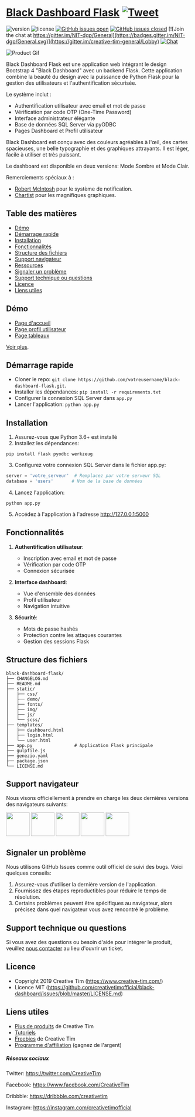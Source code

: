 # [Black Dashboard Flask](https://demos.creative-tim.com/black-dashboard/examples/dashboard.html) [![Tweet](https://img.shields.io/twitter/url/http/shields.io.svg?style=social&logo=twitter)](https://twitter.com/intent/tweet?text=Black%20Dashboard%20by%20Creative%20Tim&url=https%3A%2F%2Fdemos.creative-tim.com%2Fblack-dashboard%2Fexamples%2Fdashboard.html&via=CreativeTim)


 ![version](https://img.shields.io/badge/version-1.0.1-blue.svg)  ![license](https://img.shields.io/badge/license-MIT-blue.svg) [![GitHub issues open](https://img.shields.io/github/issues/creativetimofficial/black-dashboard/issues.svg?maxAge=2592000)](https://github.com/creativetimofficial/black-dashboard/issues/issues?q=is%3Aopen+is%3Aissue) [![GitHub issues closed](https://img.shields.io/github/issues-closed-raw/creativetimofficial/black-dashboard/issues.svg?maxAge=2592000)](https://github.com/creativetimofficial/black-dashboard/issues/issues?q=is%3Aissue+is%3Aclosed) [![Join the chat at https://gitter.im/NIT-dgp/General](https://badges.gitter.im/NIT-dgp/General.svg)](https://gitter.im/creative-tim-general/Lobby) [![Chat](https://img.shields.io/badge/chat-on%20discord-7289da.svg)](https://discord.gg/E4aHAQy)


![Product Gif](https://s3.amazonaws.com/creativetim_bucket/github/gif/black-dashboard.gif)

Black Dashboard Flask est une application web intégrant le design Bootstrap 4 "Black Dashboard" avec un backend Flask. Cette application combine la beauté du design avec la puissance de Python Flask pour la gestion des utilisateurs et l'authentification sécurisée.

Le système inclut :
- Authentification utilisateur avec email et mot de passe
- Vérification par code OTP (One-Time Password)
- Interface administrateur élégante
- Base de données SQL Server via pyODBC
- Pages Dashboard et Profil utilisateur

Black Dashboard est conçu avec des couleurs agréables à l'œil, des cartes spacieuses, une belle typographie et des graphiques attrayants. Il est léger, facile à utiliser et très puissant.

Le dashboard est disponible en deux versions: Mode Sombre et Mode Clair.

Remerciements spéciaux à :
- [Robert McIntosh](https://github.com/mouse0270/bootstrap-notify) pour le système de notification.
- [Chartist](https://gionkunz.github.io/chartist-js/) pour les magnifiques graphiques.

## Table des matières

* [Démo](#demo)
* [Démarrage rapide](#démarrage-rapide)
* [Installation](#installation)
* [Fonctionnalités](#fonctionnalités)
* [Structure des fichiers](#structure-des-fichiers)
* [Support navigateur](#support-navigateur)
* [Ressources](#ressources)
* [Signaler un problème](#signaler-un-problème)
* [Support technique ou questions](#support-technique-ou-questions)
* [Licence](#licence)
* [Liens utiles](#liens-utiles)


## Démo

- [Page d'accueil](https://demos.creative-tim.com/black-dashboard/examples/dashboard.html)
- [Page profil utilisateur](https://demos.creative-tim.com/black-dashboard/examples/user.html)
- [Page tableaux](https://demos.creative-tim.com/black-dashboard/examples/tables.html)

[Voir plus](https://demos.creative-tim.com/black-dashboard/examples/dashboard.html).


## Démarrage rapide

- Cloner le repo: `git clone https://github.com/votreusername/black-dashboard-flask.git`.
- Installer les dépendances: `pip install -r requirements.txt`
- Configurer la connexion SQL Server dans `app.py`
- Lancer l'application: `python app.py`

## Installation

1. Assurez-vous que Python 3.6+ est installé
2. Installez les dépendances:
```
pip install flask pyodbc werkzeug
```
3. Configurez votre connexion SQL Server dans le fichier app.py:
```python
server = 'votre_serveur'  # Remplacez par votre serveur SQL
database = 'users'       # Nom de la base de données
```
4. Lancez l'application:
```
python app.py
```
5. Accédez à l'application à l'adresse http://127.0.0.1:5000

## Fonctionnalités

1. **Authentification utilisateur**:
   - Inscription avec email et mot de passe
   - Vérification par code OTP
   - Connexion sécurisée

2. **Interface dashboard**:
   - Vue d'ensemble des données
   - Profil utilisateur
   - Navigation intuitive

3. **Sécurité**:
   - Mots de passe hashés
   - Protection contre les attaques courantes
   - Gestion des sessions Flask

## Structure des fichiers
```
black-dashboard-flask/
├── CHANGELOG.md
├── README.md
├── static/
│   ├── css/
│   ├── demo/
│   ├── fonts/
│   ├── img/
│   ├── js/
│   └── scss/
├── templates/
│   ├── dashboard.html
│   ├── login.html
│   └── user.html
├── app.py                # Application Flask principale
├── gulpfile.js
├── genezio.yaml
├── package.json
└── LICENSE.md
```

## Support navigateur

Nous visons officiellement à prendre en charge les deux dernières versions des navigateurs suivants:

<img src="https://s3.amazonaws.com/creativetim_bucket/github/browser/chrome.png" width="64" height="64"> <img src="https://s3.amazonaws.com/creativetim_bucket/github/browser/firefox.png" width="64" height="64"> <img src="https://s3.amazonaws.com/creativetim_bucket/github/browser/edge.png" width="64" height="64"> <img src="https://s3.amazonaws.com/creativetim_bucket/github/browser/safari.png" width="64" height="64"> <img src="https://s3.amazonaws.com/creativetim_bucket/github/browser/opera.png" width="64" height="64">

## Signaler un problème

Nous utilisons GitHub Issues comme outil officiel de suivi des bugs. Voici quelques conseils:

1. Assurez-vous d'utiliser la dernière version de l'application.
2. Fournissez des étapes reproductibles pour réduire le temps de résolution.
3. Certains problèmes peuvent être spécifiques au navigateur, alors précisez dans quel navigateur vous avez rencontré le problème.

## Support technique ou questions

Si vous avez des questions ou besoin d'aide pour intégrer le produit, veuillez [nous contacter](mailto:votre-email@exemple.com) au lieu d'ouvrir un ticket.

## Licence

- Copyright 2019 Creative Tim (https://www.creative-tim.com/)
- Licence MIT (https://github.com/creativetimofficial/black-dashboard/issues/blob/master/LICENSE.md)

## Liens utiles

- [Plus de produits](https://www.creative-tim.com/bootstrap-themes) de Creative Tim
- [Tutoriels](https://www.youtube.com/channel/UCVyTG4sCw-rOvB9oHkzZD1w)
- [Freebies](https://www.creative-tim.com/bootstrap-themes/free) de Creative Tim
- [Programme d'affiliation](https://www.creative-tim.com/affiliates/new) (gagnez de l'argent)

##### Réseaux sociaux

Twitter: <https://twitter.com/CreativeTim>

Facebook: <https://www.facebook.com/CreativeTim>

Dribbble: <https://dribbble.com/creativetim>

Instagram: <https://instagram.com/creativetimofficial>